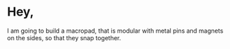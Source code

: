 # Hey,  
I am going to build a macropad, that is modular with metal pins and magnets on the sides, so that they snap together.
